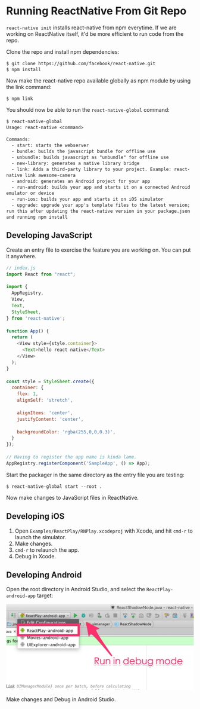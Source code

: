 # Running ReactNative From Git Repo

`react-native init` installs react-native from npm everytime. If we are working on ReactNative itself, it'd be more efficient to run code from the repo.

Clone the repo and install npm dependencies:

```
$ git clone https://github.com/facebook/react-native.git
$ npm install
```

Now make the react-native repo available globally as npm module by using the link command:

```
$ npm link
```

You should now be able to run the `react-native-global` command:

```
$ react-native-global
Usage: react-native <command>

Commands:
  - start: starts the webserver
  - bundle: builds the javascript bundle for offline use
  - unbundle: builds javascript as "unbundle" for offline use
  - new-library: generates a native library bridge
  - link: Adds a third-party library to your project. Example: react-native link awesome-camera
  - android: generates an Android project for your app
  - run-android: builds your app and starts it on a connected Android emulator or device
  - run-ios: builds your app and starts it on iOS simulator
  - upgrade: upgrade your app's template files to the latest version; run this after updating the react-native version in your package.json and running npm install
```

## Developing JavaScript

Create an entry file to exercise the feature you are working on. You can put it anywhere.

```js
// index.js
import React from "react";

import {
  AppRegistry,
  View,
  Text,
  StyleSheet,
} from 'react-native';

function App() {
  return (
    <View style={style.container}>
      <Text>hello react native</Text>
    </View>
  );
}

const style = StyleSheet.create({
  container: {
    flex: 1,
    alignSelf: 'stretch',

    alignItems: 'center',
    justifyContent: 'center',

    backgroundColor: 'rgba(255,0,0,0.3)',
  }
});

// Having to register the app name is kinda lame.
AppRegistry.registerComponent('SampleApp', () => App);
```

Start the packager in the same directory as the entry file you are testing:

```
$ react-native-global start --root .
```

Now make changes to JavaScript files in ReactNative.

## Developing iOS

1. Open `Examples/ReactPlay/RNPlay.xcodeproj` with Xcode, and hit `cmd-r` to launch the simulator.
2. Make changes.
3. `cmd-r` to relaunch the app.
4. Debug in Xcode.

## Developing Android

Open the root directory in Android Studio, and select the `ReactPlay-android-app` target:

![](android-select-react-play.jpg)

Make changes and Debug in Android Studio.

